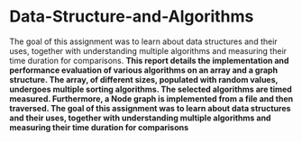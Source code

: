 # Data-Structure-and-Algorithms
The goal of this assignment was to learn about data structures and their uses, together with understanding multiple algorithms and measuring their time duration for comparisons.
**This report details the implementation and performance evaluation of various algorithms on an array 
and a graph structure. The array, of different sizes, populated with random values, undergoes 
multiple sorting algorithms. The selected algorithms are timed measured. Furthermore, a Node
graph is implemented from a file and then traversed.
The goal of this assignment was to learn about data structures and their uses, together with
understanding multiple algorithms and measuring their time duration for comparisons**

